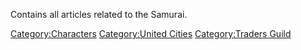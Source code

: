 Contains all articles related to the Samurai.

[Category:Characters](Category:Characters "wikilink") [Category:United
Cities](Category:United_Cities "wikilink") [Category:Traders
Guild](Category:Traders_Guild "wikilink")